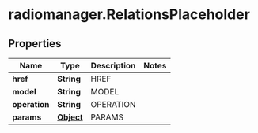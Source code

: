 # radiomanager.RelationsPlaceholder

## Properties

Name | Type | Description | Notes
------------ | ------------- | ------------- | -------------
**href** | **String** | HREF | 
**model** | **String** | MODEL | 
**operation** | **String** | OPERATION | 
**params** | [**Object**](.md) | PARAMS | 


